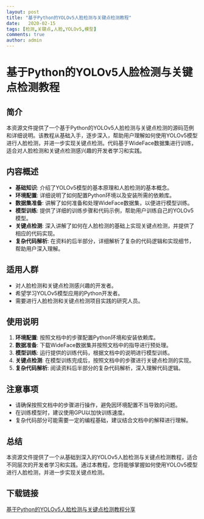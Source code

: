 ```yaml
---
layout: post
title: "基于Python的YOLOv5人脸检测与关键点检测教程"
date:   2020-02-15
tags: [检测,关键点,人脸,YOLOv5,模型]
comments: true
author: admin
---
```

# 基于Python的YOLOv5人脸检测与关键点检测教程

## 简介

本资源文件提供了一个基于Python的YOLOv5人脸检测与关键点检测的源码范例和详细说明。该教程从基础入手，逐步深入，帮助用户理解如何使用YOLOv5模型进行人脸检测，并进一步实现关键点检测。代码基于WideFace数据集进行训练，适合对人脸检测和关键点检测感兴趣的开发者学习和实践。

## 内容概述

- **基础知识**: 介绍了YOLOv5模型的基本原理和人脸检测的基本概念。
- **环境配置**: 详细说明了如何配置Python环境以及安装所需的依赖库。
- **数据集准备**: 讲解了如何准备和处理WideFace数据集，以便进行模型训练。
- **模型训练**: 提供了详细的训练步骤和代码示例，帮助用户训练自己的YOLOv5模型。
- **关键点检测**: 深入讲解了如何在人脸检测的基础上实现关键点检测，并提供了相应的代码实现。
- **复杂代码解析**: 在资料的后半部分，详细解析了复杂的代码逻辑和实现细节，帮助用户深入理解。

## 适用人群

- 对人脸检测和关键点检测感兴趣的开发者。
- 希望学习YOLOv5模型应用的Python开发者。
- 需要进行人脸检测和关键点检测项目实践的研究人员。

## 使用说明

1. **环境配置**: 按照文档中的步骤配置Python环境和安装依赖库。
2. **数据准备**: 下载WideFace数据集并按照文档中的指导进行预处理。
3. **模型训练**: 运行提供的训练代码，根据文档中的说明进行模型训练。
4. **关键点检测**: 在模型训练完成后，按照文档中的步骤进行关键点检测的实现。
5. **复杂代码解析**: 阅读资料后半部分的复杂代码解析，深入理解代码逻辑。

## 注意事项

- 请确保按照文档中的步骤进行操作，避免因环境配置不当导致的问题。
- 在训练模型时，建议使用GPU以加快训练速度。
- 复杂代码部分可能需要一定的编程基础，建议结合文档中的解释进行理解。

## 总结

本资源文件提供了一个从基础到深入的YOLOv5人脸检测与关键点检测教程，适合不同层次的开发者学习和实践。通过本教程，您将能够掌握如何使用YOLOv5模型进行人脸检测，并进一步实现关键点检测。

## 下载链接

[基于Python的YOLOv5人脸检测与关键点检测教程分享](https://pan.quark.cn/s/78619bba99c2)